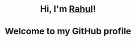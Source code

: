<h1 align="center">Hi, I'm <a href="www.linkedin.com/in/raaahul">Rahul</a>!</h1>
<h1 align="center">Welcome to my GitHub profile</h1> 



